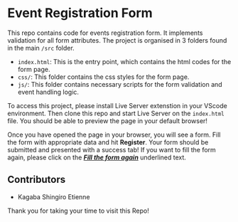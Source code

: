 # Event Registration Form

This repo contains code for events registration form. It implements validation for all form attributes. The project is organised in 3 folders found in the main `/src` folder.

- `index.html`: This is the entry point, which contains the html codes for the form page.
- `css/`: This folder contains the css styles for the form page.
- `js/`: This folder contains necessary scripts for the form validation and event handling logic.

To access this project, please install Live Server extenstion in your VScode environment. Then clone this repo and start Live Server on the `index.html` file. You should be able to preview the page in your default browser!

Once you have opened the page in your browser, you will see a form. Fill the form with appropriate data and hit **Register**. Your form should be submitted and presented with a success tab! If you want to fill the form again, please click on the <ins>***Fill the form again***</ins> underlined text.

## Contributors

- Kagaba Shingiro Etienne

Thank you for taking your time to visit this Repo!

